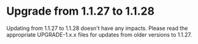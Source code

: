 # Upgrade from 1.1.27 to 1.1.28

Updating from 1.1.27 to 1.1.28 doesn't have any impacts. Please read the appropriate UPGRADE-1.x.x files for updates from older versions to 1.1.27.
